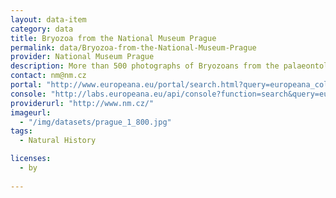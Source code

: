```yaml
---
layout: data-item
category: data
title: Bryozoa from the National Museum Prague
permalink: data/Bryozoa-from-the-National-Museum-Prague
provider: National Museum Prague
description: More than 500 photographs of Bryozoans from the palaeontological collections of the  National Museum Prague. In English with latin species names. This is a subset of the National Museum Prague dataset in Europeana.
contact: nm@nm.cz
portal: "http://www.europeana.eu/portal/search.html?query=europeana_collectionName%3A11613*+AND+Z%C3%A1gor%C5%A1ek&rows=12" 
console: "http://labs.europeana.eu/api/console?function=search&query=europeana_collectionName%3A11613*+AND+Z%C3%A1gor%C5%A1ek&rows=12"
providerurl: "http://www.nm.cz/"
imageurl: 
  - "/img/datasets/prague_1_800.jpg"
tags:
  - Natural History

licenses:
  - by  
      
---
```

